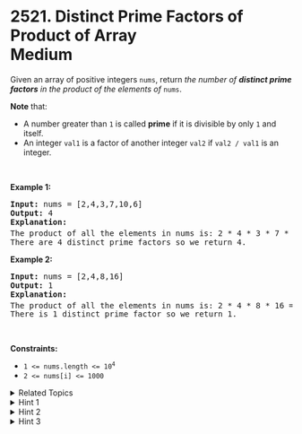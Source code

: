 
# 2521. Distinct Prime Factors of Product of Array<br> Medium

<p>Given an array of positive integers <code>nums</code>, return <em>the number of <strong>distinct prime factors</strong> in the product of the elements of</em> <code>nums</code>.</p>

<p><strong>Note</strong> that:</p>

<ul>
	<li>A number greater than <code>1</code> is called <strong>prime</strong> if it is divisible by only <code>1</code> and itself.</li>
	<li>An integer <code>val1</code> is a factor of another integer <code>val2</code> if <code>val2 / val1</code> is an integer.</li>
</ul>

<p>&nbsp;</p>
<p><strong class="example">Example 1:</strong></p>

<pre>
<strong>Input:</strong> nums = [2,4,3,7,10,6]
<strong>Output:</strong> 4
<strong>Explanation:</strong>
The product of all the elements in nums is: 2 * 4 * 3 * 7 * 10 * 6 = 10080 = 2<sup>5</sup> * 3<sup>2</sup> * 5 * 7.
There are 4 distinct prime factors so we return 4.
</pre>

<p><strong class="example">Example 2:</strong></p>

<pre>
<strong>Input:</strong> nums = [2,4,8,16]
<strong>Output:</strong> 1
<strong>Explanation:</strong>
The product of all the elements in nums is: 2 * 4 * 8 * 16 = 1024 = 2<sup>10</sup>.
There is 1 distinct prime factor so we return 1.
</pre>

<p>&nbsp;</p>
<p><strong>Constraints:</strong></p>

<ul>
	<li><code>1 &lt;= nums.length &lt;= 10<sup>4</sup></code></li>
	<li><code>2 &lt;= nums[i] &lt;= 1000</code></li>
</ul>


<details>

<summary> Related Topics </summary>



</details>


<details>
<summary> Hint 1 </summary>
Do not multiply all the numbers together, as the product is too big to store.
</details>

<details>
<summary> Hint 2 </summary>
Think about how each individual number's prime factors contribute to the prime factors of the product of the entire array.
</details>

<details>
<summary> Hint 3 </summary>
Find the prime factors of each element in nums, and store all of them in a set to avoid duplicates.
</details>